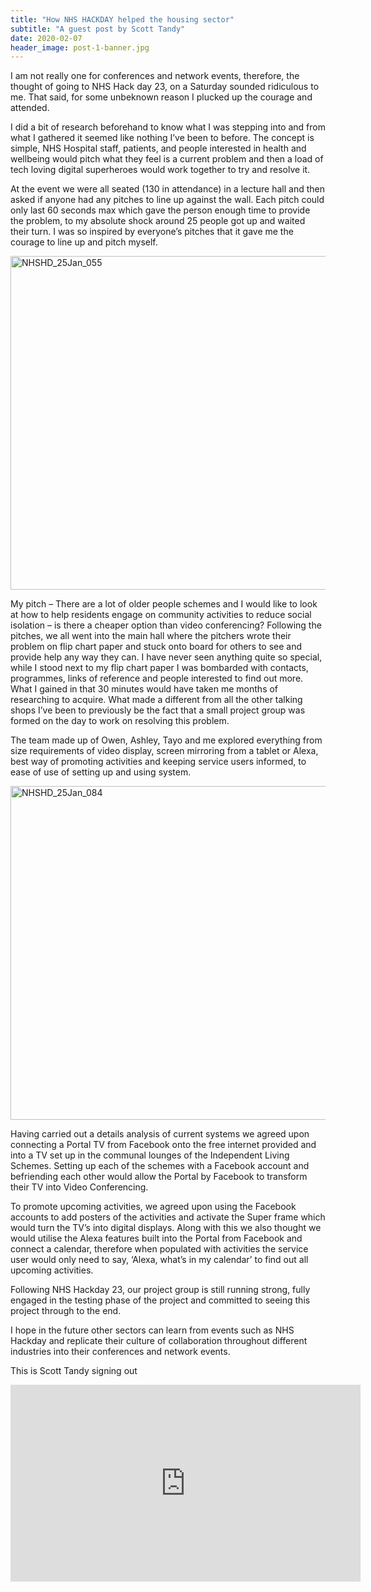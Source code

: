 ```yaml
---
title: "How NHS HACKDAY helped the housing sector"
subtitle: "A guest post by Scott Tandy"
date: 2020-02-07
header_image: post-1-banner.jpg
---
```


I am not really one for conferences and network events, therefore, the thought of going to NHS Hack day 23, on a Saturday sounded ridiculous to me. That said, for some unbeknown reason I plucked up the courage and attended.

I did a bit of research beforehand to know what I was stepping into and from what I gathered it seemed like nothing I’ve been to before. The concept is simple, NHS Hospital staff, patients, and people interested in health and wellbeing would pitch what they feel is a current problem and then a load of tech loving digital superheroes would work together to try and resolve it.

At the event we were all seated (130 in attendance) in a lecture hall and then asked if anyone had any pitches to line up against the wall. Each pitch could only last 60 seconds max which gave the person enough time to provide the problem, to my absolute shock around 25 people got up and waited their turn. I was so inspired by everyone’s pitches that it gave me the courage to line up and pitch myself.
  
  
<a data-flickr-embed="true" href="https://www.flickr.com/photos/paul_clarke/49438801128/in/photostream" title="NHSHD_25Jan_055"><img src="https://live.staticflickr.com/65535/49438801128_3ec2e8b74e_h.jpg" width="800" height="534" alt="NHSHD_25Jan_055"></a><script async src="//embedr.flickr.com/assets/client-code.js" charset="utf-8"></script>  
  
My pitch – There are a lot of older people schemes and I would like to look at how to help residents engage on community activities to reduce social isolation – is there a cheaper option than video conferencing?  Following the pitches, we all went into the main hall where the pitchers wrote their problem on flip chart paper and stuck onto board for others to see and provide help any way they can. I have never seen anything quite so special, while I stood next to my flip chart paper I was bombarded with contacts, programmes, links of reference and people interested to find out more. What I gained in that 30 minutes would have taken me months of researching to acquire. What made a different from all the other talking shops I’ve been to previously be the fact that a small project group was formed on the day to work on resolving this problem.

The team made up of Owen, Ashley, Tayo and me explored everything from size requirements of video display, screen mirroring from a tablet or Alexa, best way of promoting activities and keeping service users informed, to ease of use of setting up and using system.
  
  
<a data-flickr-embed="true" href="https://www.flickr.com/photos/paul_clarke/49439269901/in/photostream" title="NHSHD_25Jan_084"><img src="https://live.staticflickr.com/65535/49439269901_b2bea9d1ec_h.jpg" width="800" height="534" alt="NHSHD_25Jan_084"></a><script async src="//embedr.flickr.com/assets/client-code.js" charset="utf-8"></script>
  
  
Having carried out a details analysis of current systems we agreed upon connecting a Portal TV from Facebook onto the free internet provided and into a TV set up in the communal lounges of the Independent Living Schemes. Setting up each of the schemes with a Facebook account and befriending each other would allow the Portal by Facebook to transform their TV into Video Conferencing.

To promote upcoming activities, we agreed upon using the Facebook accounts to add posters of the activities and activate the Super frame which would turn the TV’s into digital displays. Along with this we also thought we would utilise the Alexa features built into the Portal from Facebook and connect a calendar, therefore when populated with activities the service user would only need to say, ‘Alexa, what’s in my calendar’ to find out all upcoming activities.

Following NHS Hackday 23, our project group is still running strong, fully engaged in the testing phase of the project and committed to seeing this project through to the end.

I hope in the future other sectors can learn from events such as NHS Hackday and replicate their culture of collaboration throughout different industries into their conferences and network events.

This is Scott Tandy signing out
  
  
<iframe width="560" height="315" src="https://www.youtube-nocookie.com/embed/LkugJFLqLeg" frameborder="0" allow="accelerometer; autoplay; encrypted-media; gyroscope; picture-in-picture" allowfullscreen></iframe>
